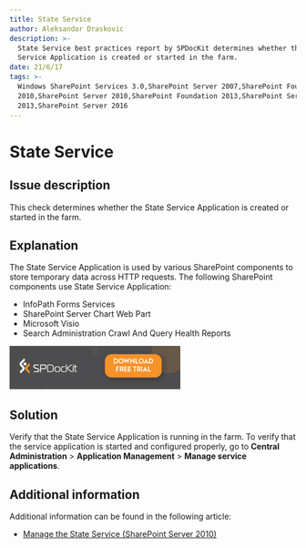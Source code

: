 ```yaml
---
title: State Service
author: Aleksandar Draskovic
description: >-
  State Service best practices report by SPDocKit determines whether the State
  Service Application is created or started in the farm.
date: 21/6/17
tags: >-
  Windows SharePoint Services 3.0,SharePoint Server 2007,SharePoint Foundation
  2010,SharePoint Server 2010,SharePoint Foundation 2013,SharePoint Server
  2013,SharePoint Server 2016
---
```


# State Service

## Issue description

This check determines whether the State Service Application is created or started in the farm.

## Explanation

The State Service Application is used by various SharePoint components to store temporary data across HTTP requests. The following SharePoint components use State Service Application:

* InfoPath Forms Services
* SharePoint Server Chart Web Part
* Microsoft Visio
* Search Administration Crawl And Query Health Reports

[![Download SPDocKit](../.gitbook/assets/spdockit_download.png)](http://bit.ly/2US0Zna)

## Solution

Verify that the State Service Application is running in the farm. To verify that the service application is started and configured properly, go to **Central Administration** &gt; **Application Management** &gt; **Manage service applications**.

## Additional information

Additional information can be found in the following article:

* [Manage the State Service \(SharePoint Server 2010\)](https://technet.microsoft.com/en-us/library/ee704548%28v=office.14%29.aspx)

